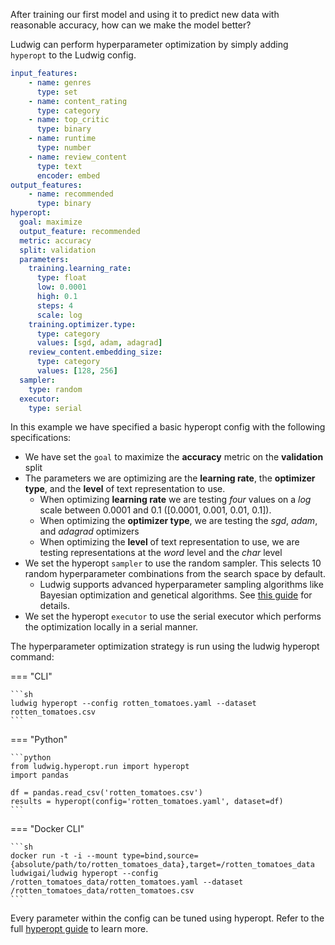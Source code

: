 After training our first model and using it to predict new data with reasonable accuracy, how can we make the model
better?

Ludwig can perform hyperparameter optimization by simply adding `hyperopt` to the Ludwig config.

```yaml title="rotten_tomatoes.yaml"
input_features:
    - name: genres
      type: set
    - name: content_rating
      type: category
    - name: top_critic
      type: binary
    - name: runtime
      type: number
    - name: review_content
      type: text
      encoder: embed
output_features:
    - name: recommended
      type: binary
hyperopt:
  goal: maximize
  output_feature: recommended
  metric: accuracy
  split: validation
  parameters:
    training.learning_rate:
      type: float
      low: 0.0001
      high: 0.1
      steps: 4
      scale: log
    training.optimizer.type:
      type: category
      values: [sgd, adam, adagrad]
    review_content.embedding_size:
      type: category
      values: [128, 256]
  sampler:
    type: random
  executor:
    type: serial
```

In this example we have specified a basic hyperopt config with the following specifications:

* We have set the `goal` to maximize the **accuracy** metric on the **validation** split
* The parameters we are optimizing are the **learning rate**, the **optimizer type**, and the **level** of text representation to use.
  * When optimizing **learning rate** we are testing *four* values on a *log* scale between 0.0001 and 0.1 ([0.0001, 0.001, 0.01, 0.1]).
  * When optimizing the **optimizer type**, we are testing the *sgd*, *adam*, and *adagrad* optimizers
  * When optimizing the **level** of text representation to use, we are testing representations at the *word* level and the *char* level
* We set the hyperopt `sampler` to use the random sampler. This selects 10 random hyperparameter combinations from the search space by default.
  * Ludwig supports advanced hyperparameter sampling algorithms like Bayesian optimization and genetical algorithms. See [this guide](../../configuration/hyperparameter_optimization#sampler) for details.
* We set the hyperopt `executor` to use the serial executor which performs the optimization locally in a serial manner.

The hyperparameter optimization strategy is run using the ludwig hyperopt command:

=== "CLI"

    ```sh
    ludwig hyperopt --config rotten_tomatoes.yaml --dataset rotten_tomatoes.csv
    ```

=== "Python"

    ```python
    from ludwig.hyperopt.run import hyperopt
    import pandas

    df = pandas.read_csv('rotten_tomatoes.csv')
    results = hyperopt(config='rotten_tomatoes.yaml', dataset=df)
    ```

=== "Docker CLI"

    ```sh
    docker run -t -i --mount type=bind,source={absolute/path/to/rotten_tomatoes_data},target=/rotten_tomatoes_data ludwigai/ludwig hyperopt --config /rotten_tomatoes_data/rotten_tomatoes.yaml --dataset /rotten_tomatoes_data/rotten_tomatoes.csv
    ```

Every parameter within the config can be tuned using hyperopt. Refer to the full [hyperopt guide](../../configuration/hyperparameter_optimization) to learn more.

